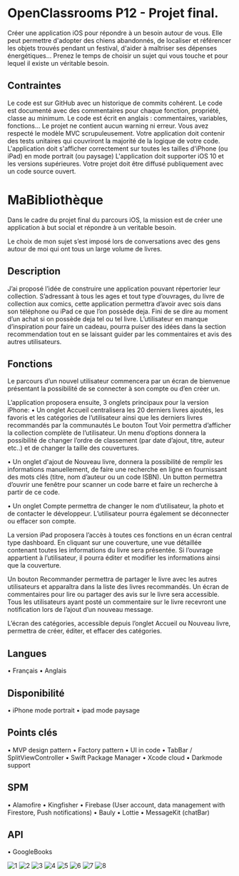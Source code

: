 # OpenClassrooms P12 - Projet final.


Créer une application iOS pour répondre à un besoin autour de vous. 
Elle peut permettre d'adopter des chiens abandonnés, de localiser et référencer les objets trouvés pendant un festival,
d'aider à maîtriser ses dépenses énergétiques… Prenez le temps de choisir un sujet qui vous touche et pour lequel il existe un véritable besoin.

## Contraintes
Le code est sur GitHub avec un historique de commits cohérent.
Le code est documenté avec des commentaires pour chaque fonction, propriété, classe au minimum.
Le code est écrit en anglais : commentaires, variables, fonctions…
Le projet ne contient aucun warning ni erreur.
Vous avez respecté le modèle MVC scrupuleusement.
Votre application doit contenir des tests unitaires qui couvriront la majorité de la logique de votre code.
L'application doit s'afficher correctement sur toutes les tailles d'iPhone (ou iPad) en mode portrait (ou paysage)
L'application doit supporter iOS 10 et les versions supérieures.
Votre projet doit être diffusé publiquement avec un code source ouvert.


# MaBibliothèque

Dans le cadre du projet final du parcours iOS, la mission est de créer une application à but social et répondre à un veritable besoin.

Le choix de mon sujet s’est imposé lors de conversations avec des gens autour de moi qui ont tous un large volume de livres.

## Description
J’ai proposé l’idée de construire une application pouvant répertorier leur collection. 
S’adressant à tous les ages et tout type d’ouvrages, du livre de collection aux comics, cette application permettra d’avoir avec sois dans son téléphone ou iPad ce que l’on possède deja.
Fini de se dire au moment d’un achat si on possède deja tel ou tel livre.
L’utilisateur en manque d’inspiration pour faire un cadeau, pourra puiser des idées dans la section recommendation tout en se laissant guider par les commentaires et avis des autres utilisateurs.

## Fonctions
Le parcours d’un nouvel utilisateur commencera par un écran de bienvenue présentant la possibilité de se connecter à son compte ou d’en créer un.

L’application proposera ensuite, 3 onglets principaux pour la version iPhone:
• Un onglet Accueil centralisera les 20 derniers livres ajoutés, les favoris et les catégories de
l’utilisateur ainsi que les derniers livres recommandés par la communautés
Le bouton Tout Voir permettra d’afficher la collection complète de l’utilisateur.
Un menu d’options donnera la possibilité de changer l’ordre de classement (par date d’ajout, titre, auteur etc..) et de changer la taille des couvertures.

• Un onglet d'ajout de Nouveau livre, donnera la possibilité de remplir les informations manuellement, de faire une recherche en ligne en fournissant des mots clés (titre, nom d’auteur ou un code ISBN). Un button permettra d’ouvrir une fenêtre pour scanner un code barre et faire un recherche à partir de ce code.

• Un onglet Compte permettra de changer le nom d’utilisateur, la photo et de contacter le développeur. L’utilisateur pourra également se déconnecter ou effacer son compte.

La version iPad proposera l’accès à toutes ces fonctions en un écran central type dashboard.
En cliquant sur une couverture, une vue détaillée contenant toutes les informations du livre sera présentée. Si l’ouvrage appartient à l’utilisateur, il pourra éditer et modifier les informations ainsi que la couverture.

Un bouton Recommander permettra de partager le livre avec les autres utilisateurs et apparaîtra dans la liste des livres recommandés.
Un écran de commentaires pour lire ou partager des avis sur le livre sera accessible.
Tous les utilisateurs ayant posté un commentaire sur le livre recevront une notification lors de l’ajout d’un nouveau message.

L’écran des catégories, accessible depuis l’onglet Accueil ou Nouveau livre, permettra de créer, éditer, et effacer des catégories.

## Langues
• Français 
• Anglais 

## Disponibilité
• iPhone mode portrait
• ipad mode paysage


## Points clés
• MVP design pattern
• Factory pattern
• UI in code
• TabBar / SplitViewController
• Swift Package Manager
• Xcode cloud
• Darkmode support

## SPM 
• Alamofire
• Kingfisher
• Firebase (User account, data management with Firestore, Push notifications)
• Bauly
• Lottie
• MessageKit (chatBar)

## API
• GoogleBooks



![1](./images/1.PNG) ![2](./images/2.PNG) ![3](./images/3.PNG) ![4](./images/4.PNG) ![5](./images/5.PNG) ![6](./images/6.PNG) ![7](./images/7.PNG) ![8](./images/8.PNG)

